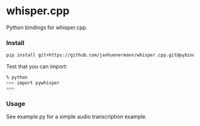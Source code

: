 # whisper.cpp

Python bindings for whisper.cpp.

### Install

```bash
pip install git+https://github.com/janhuenermann/whisper.cpp.git@pybind#subdirectory=bindings/python
```

Test that you can import:

```bash
% python
>>> import pywhisper
>>>
```

### Usage

See example.py for a simple audio transcription example.

